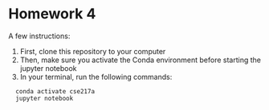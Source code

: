 # Homework 4
A few instructions:

1. First, clone this repository to your computer
2. Then, make sure you activate the Conda environment before starting the jupyter notebook
2. In your terminal, run the following commands:
  ```console 
    conda activate cse217a
    jupyter notebook
  ```

